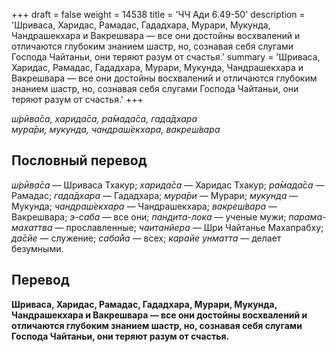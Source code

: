 +++
draft = false
weight = 14538
title = 'ЧЧ Ади 6.49-50'
description = 'Шриваса, Харидас, Рамадас, Гададхара, Мурари, Мукунда, Чандрашекхара и Вакрешвара — все они достойны восхвалений и отличаются глубоким знанием шастр, но, сознавая себя слугами Господа Чайтаньи, они теряют разум от счастья.'
summary = 'Шриваса, Харидас, Рамадас, Гададхара, Мурари, Мукунда, Чандрашекхара и Вакрешвара — все они достойны восхвалений и отличаются глубоким знанием шастр, но, сознавая себя слугами Господа Чайтаньи, они теряют разум от счастья.'
+++

_ш́рӣва̄са, харида̄са, ра̄мада̄са, гада̄дхара  
мура̄ри, мукунда, чандраш́екхара, вакреш́вара_

## Пословный перевод

_ш́рӣва̄са_ — Шриваса Тхакур; _харида̄са_ — Харидас Тхакур; _ра̄мада̄са_ — Рамадас; _гада̄дхара_ — Гададхара; _мура̄ри_ — Мурари; _мукунда_ — Мукунда; _чандраш́екхара_ — Чандрашекхара; _вакреш́вара_ — Вакрешвара; _э_\-_саба_ — все они; _пан̣д̣ита_\-_лока_ — ученые мужи; _парама_\-_махаттва_ — прославленные; _чаитанйера_ — Шри Чайтанье Махапрабху; _да̄сйе_ — служение; _саба̄йа_ — всех; _карайе_ _унматта_ — делает безумными.

## Перевод

**Шриваса, Харидас, Рамадас, Гададхара, Мурари, Мукунда, Чандрашекхара и Вакрешвара — все они достойны восхвалений и отличаются глубоким знанием шастр, но, сознавая себя слугами Господа Чайтаньи, они теряют разум от счастья.**
